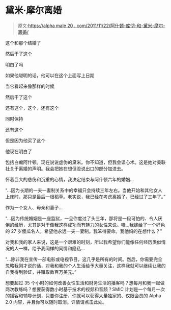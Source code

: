 # 黛米·摩尔离婚

> 原文:[https://alpha male 20 . com/2011/11/22/阿什顿-库彻-和-黛米-摩尔-离婚/](https://alphamale20.com/2011/11/22/ashton-kutcher-and-demi-moore-divorce/)

这个和那个结婚了

然后干了这个

明白了吗

如果他聪明的话，他可以在这个上面写上日期

当它看起来像那样的时候

然后干了这个

还有这个，这个，还有这个

同时保持

还有这个

但是因为他买了这个

他现在明白了

包括白痴阿什顿。现在说说虚伪的黛米。你不知道，但我会读心术。这是她对美联社关于离婚的声明。我会把她在想但没说出口的部分加进去。

怀着巨大的悲伤和沉重的心情，我决定结束与阿什顿六年的婚姻...

"...因为长期的一夫一妻制关系中的幸福只会持续三年左右。当他开始和其他女人上床时，那只是最后一根稻草。老实说，我已经在考虑离婚了，已经过了三年了。”

作为一个女人、母亲和妻子...

"...因为传统婚姻是一座监狱，一旦你度过了头三年，那将是一段可怕的、令人厌倦的经历，尤其是对于像我这样成功而有魅力的女性来说。哇...我嫁给了一个好色的 27 岁傻瓜名人，希望他永远一夫一妻制。我笨得要命。我他妈的在想什么？”

对我和我的家人来说，这是一个艰难的时刻，所以我希望你们能像任何经历类似情况的人一样，给予我同样的同情和隐私...

"...除非我在宣传一部电影或电视节目，这几乎是所有的时间。然后，你需要完全忽略我刚才说的话，对我和我的个人生活给予大量关注，这样我就可以继续让我的自我得到验证，并赚取数百万美元。”

想要超过 35 个小时的如何改善女性生活和财务生活的播客吗？想每月和我一起做两次教练吗？想要获得数小时基于技术的视频和音频？SMIC 计划是一个每月一次的播客和辅导计划，只要你注册，你就可以获得大量独家的、仅限会员的 Alpha 2.0 内容，并且你可以随时取消。详情请点击此处。